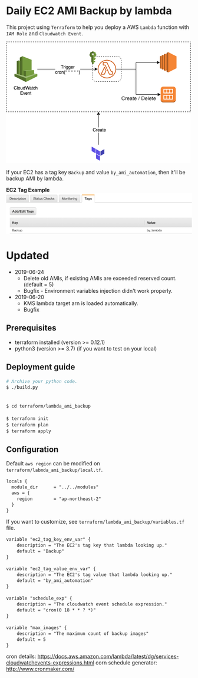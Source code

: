 # Daily EC2 AMI Backup by lambda
This project using `Terraform` to help you deploy a AWS `Lambda` function with `IAM Role` and `Cloudwatch Event`.  

![simple darchitecture](./img/simple-architecture.png)

If your EC2 has a tag key `Backup` and value `by_ami_automation`, then it'll be backup AMI by lambda.

**EC2 Tag Example**
![example](./img/ec2_capture.png)

# Updated
* 2019-06-24
  * Delete old AMIs, if existing AMIs are exceeded reserved count. (default = 5)
  * Bugfix - Environment variables injection didn't work properly.
* 2019-06-20 
  * KMS lambda target arn is loaded automatically.
  * Bugfix

## Prerequisites
* terraform installed (version >= 0.12.1)
* python3 (version >= 3.7) (if you want to test on your local)

## Deployment guide
```bash
# Archive your python code.
$ ./build.py


$ cd terraform/lambda_ami_backup

$ terraform init
$ terraform plan
$ terraform apply 
```

## Configuration
Default `aws region` can be modified on `terraform/labmda_ami_backup/local.tf`.

```text
locals {
  module_dir      = "../../modules"
  aws = {
    region        = "ap-northeast-2"
  }
}
```

If you want to customize, see `terraform/lambda_ami_backup/variables.tf` file.

```text
variable "ec2_tag_key_env_var" {
    description = "The EC2's tag key that lambda looking up."
    default = "Backup"
}   

variable "ec2_tag_value_env_var" {
    description = "The EC2's tag value that lambda looking up."
    default = "by_ami_automation"
}

variable "schedule_exp" {
    description = "The cloudwatch event schedule expression."
    default = "cron(0 18 * * ? *)"
}

variable "max_images" {
    description = "The maximun count of backup images"
    default = 5
}
```

cron details: https://docs.aws.amazon.com/lambda/latest/dg/services-cloudwatchevents-expressions.html
corn schedule generator: http://www.cronmaker.com/